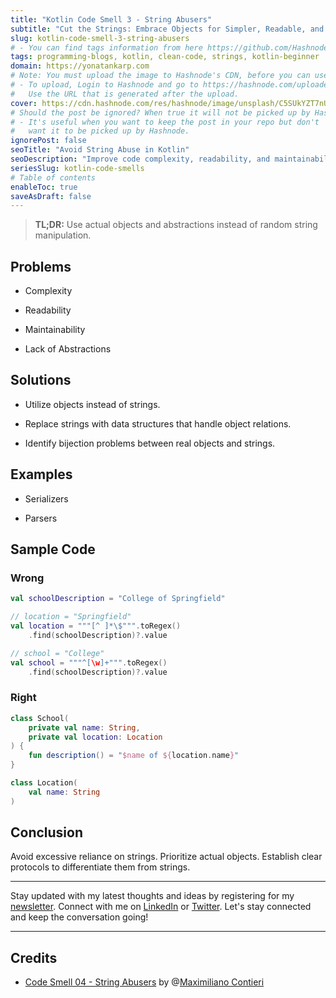 ```yaml
---
title: "Kotlin Code Smell 3 - String Abusers"
subtitle: "Cut the Strings: Embrace Objects for Simpler, Readable, and Maintainable Code"
slug: kotlin-code-smell-3-string-abusers
# - You can find tags information from here https://github.com/Hashnode/support/blob/main/misc/tags.json
tags: programming-blogs, kotlin, clean-code, strings, kotlin-beginner
domain: https://yonatankarp.com
# Note: You must upload the image to Hashnode's CDN, before you can use it here.
# - To upload, Login to Hashnode and go to https://hashnode.com/uploader
#   Use the URL that is generated after the upload.
cover: https://cdn.hashnode.com/res/hashnode/image/unsplash/C5SUkYZT7nU/upload/v1669832838326/gSAr6Ry6C.jpeg
# Should the post be ignored? When true it will not be picked up by Hashnode.
# - It's useful when you want to keep the post in your repo but don't
#   want it to be picked up by Hashnode.
ignorePost: false
seoTitle: "Avoid String Abuse in Kotlin"
seoDescription: "Improve code complexity, readability, and maintainability in Kotlin by using real objects instead of excessive string manipulation."
seriesSlug: kotlin-code-smells
# Table of contents
enableToc: true
saveAsDraft: false
---
```


> **TL;DR:** Use actual objects and abstractions instead of random string manipulation.

## Problems

* Complexity
    
* Readability
    
* Maintainability
    
* Lack of Abstractions
    

## Solutions

* Utilize objects instead of strings.
    
* Replace strings with data structures that handle object relations.
    
* Identify bijection problems between real objects and strings.
    

## Examples

* Serializers
    
* Parsers
    

## Sample Code

### Wrong

```kotlin
val schoolDescription = "College of Springfield"

// location = "Springfield"
val location = """[^ ]*\$""".toRegex()
    .find(schoolDescription)?.value

// school = "College"
val school = """^[\w]+""".toRegex()
    .find(schoolDescription)?.value
```

### Right

```kotlin
class School(
    private val name: String,
    private val location: Location
) {
    fun description() = "$name of ${location.name}"
}

class Location(
    val name: String
)
```

## Conclusion

Avoid excessive reliance on strings. Prioritize actual objects. Establish clear protocols to differentiate them from strings.

---

Stay updated with my latest thoughts and ideas by registering for my [newsletter](https://yonatankarp.com/newsletter). Connect with me on [LinkedIn](https://www.linkedin.com/in/yonatankarp/) or [Twitter](https://twitter.com/yonatan_karp). Let's stay connected and keep the conversation going!

---

## Credits

* [Code Smell 04 - String Abusers](https://maximilianocontieri.com/code-smell-04-string-abusers) by @[Maximiliano Contieri](@mcsee)
